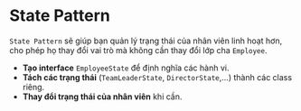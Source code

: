 # State Pattern

`State Pattern` sẽ giúp bạn quản lý trạng thái của nhân viên linh hoạt hơn, cho phép họ thay đổi vai trò mà không cần thay đổi lớp cha `Employee`.

* **Tạo interface** `EmployeeState` để định nghĩa các hành vi.
* **Tách các trạng thái** (`TeamLeaderState`, `DirectorState`,...) thành các class riêng.
* **Thay đổi trạng thái của nhân viên** khi cần.